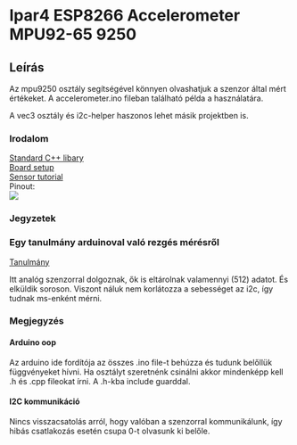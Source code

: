 # Ipar4 ESP8266 Accelerometer MPU92-65 9250

## Leírás
Az mpu9250 osztály segítségével könnyen olvashatjuk a szenzor által mért értékeket. A accelerometer.ino fileban található példa a használatára.

A vec3 osztály és i2c-helper haszonos lehet másik projektben is.

### Irodalom
[Standard C++ libary](https://github.com/maniacbug/StandardCplusplus/blob/master/README.md)  
[Board setup](https://www.marginallyclever.com/2017/02/setup-nodemcu-drivers-arduino-ide/)  
[Sensor tutorial](https://lucidar.me/en/inertial-measurement-unit/mpu-9250-and-arduino-9-axis-imu/)  
Pinout:  
![](https://i.pinimg.com/originals/48/98/73/48987376df86cd722862f2275cbdc79e.png)

### Jegyzetek


### Egy tanulmány arduinoval való rezgés mérésről
[Tanulmány](https://www.diva-portal.org/smash/get/diva2:839696/FULLTEXT01.pdf)

Itt analóg szenzorral dolgoznak, ők is eltárolnak valamennyi (512) adatot. És elküldik soroson. Viszont náluk nem korlátozza a sebességet az i2c, így tudnak ms-enként mérni.

### Megjegyzés

#### Arduino oop
Az arduino ide fordítója az összes .ino file-t behúzza és tudunk belőllük függvényeket hívni. Ha osztályt szeretnénk csinálni akkor mindenképp kell .h és .cpp fileokat írni. A .h-kba include guarddal.

#### I2C kommunikáció
Nincs visszacsatolás arról, hogy valóban a szenzorral kommunikálunk, így hibás csatlakozás esetén csupa 0-t olvasunk ki belőle. 



